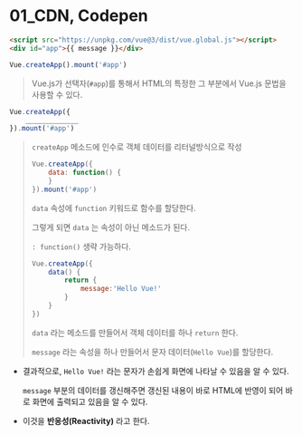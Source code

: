 # 01_CDN, Codepen

```html
<script src="https://unpkg.com/vue@3/dist/vue.global.js"></script>
<div id="app">{{ message }}</div>
```

```javascript
Vue.createApp().mount('#app')
```

> Vue.js가 선택자(`#app`)를 통해서 HTML의 특정한 그 부분에서 Vue.js 문법을 사용할 수 있다. 

```js
Vue.createApp({
    _____________
}).mount('#app')
```

> `createApp` 메소드에 인수로 객체 데이터를 리터널방식으로 작성
>
> ```javascript
> Vue.createApp({
>     data: function() {
>     }
> }).mount('#app')
> ```
>
> `data` 속성에 `function` 키워드로 함수를 할당한다. 
>
> 그렇게 되면 `data` 는 속성이 아닌 메소드가 된다. 
>
> `: function()` 생략 가능하다. 
>
> ```javascript
> Vue.createApp({
>     data() {
>         return {
>             message:'Hello Vue!'
>         }
>     }
> })
> ```
>
> `data` 라는 메소드를 만들어서 객체 데이터를 하나 `return` 한다. 
>
> `message` 라는 속성을 하나 만들어서 문자 데이터(`Hello Vue`)를 할당한다. 



* 결과적으로, `Hello Vue!` 라는 문자가 손쉽게 화면에 나타날 수 있음을 알 수 있다. 

  `message` 부분의 데이터를 갱신해주면 갱신된 내용이  바로 HTML에 반영이 되어 바로 화면에 출력되고 있음을 알 수 있다. 

* 이것을 **반응성(Reactivity)** 라고 한다. 